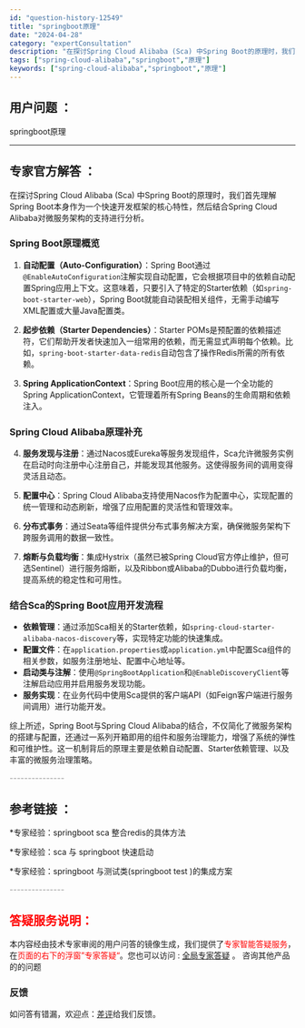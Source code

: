```yaml
---
id: "question-history-12549"
title: "springboot原理"
date: "2024-04-28"
category: "expertConsultation"
description: "在探讨Spring Cloud Alibaba (Sca) 中Spring Boot的原理时，我们首先理解Spring Boot本身作为一个快速开发框架的核心特性，然后结合Spring Cloud Alibaba对微服务架构的支持进行分析。### Spring Boot原理概览1. **自动配置（A"
tags: ["spring-cloud-alibaba","springboot","原理"]
keywords: ["spring-cloud-alibaba","springboot","原理"]
---
```


## 用户问题 ： 
 springboot原理  

---------------
## 专家官方解答 ：

在探讨Spring Cloud Alibaba (Sca) 中Spring Boot的原理时，我们首先理解Spring Boot本身作为一个快速开发框架的核心特性，然后结合Spring Cloud Alibaba对微服务架构的支持进行分析。

### Spring Boot原理概览

1. **自动配置（Auto-Configuration）**：Spring Boot通过`@EnableAutoConfiguration`注解实现自动配置，它会根据项目中的依赖自动配置Spring应用上下文。这意味着，只要引入了特定的Starter依赖（如`spring-boot-starter-web`），Spring Boot就能自动装配相关组件，无需手动编写XML配置或大量Java配置类。

2. **起步依赖（Starter Dependencies）**：Starter POMs是预配置的依赖描述符，它们帮助开发者快速加入一组常用的依赖，而无需显式声明每个依赖。比如，`spring-boot-starter-data-redis`自动包含了操作Redis所需的所有依赖。

3. **Spring ApplicationContext**：Spring Boot应用的核心是一个全功能的Spring ApplicationContext，它管理着所有Spring Beans的生命周期和依赖注入。

### Spring Cloud Alibaba原理补充

4. **服务发现与注册**：通过Nacos或Eureka等服务发现组件，Sca允许微服务实例在启动时向注册中心注册自己，并能发现其他服务。这使得服务间的调用变得灵活且动态。

5. **配置中心**：Spring Cloud Alibaba支持使用Nacos作为配置中心，实现配置的统一管理和动态刷新，增强了应用配置的灵活性和管理效率。

6. **分布式事务**：通过Seata等组件提供分布式事务解决方案，确保微服务架构下跨服务调用的数据一致性。

7. **熔断与负载均衡**：集成Hystrix（虽然已被Spring Cloud官方停止维护，但可选Sentinel）进行服务熔断，以及Ribbon或Alibaba的Dubbo进行负载均衡，提高系统的稳定性和可用性。

### 结合Sca的Spring Boot应用开发流程

- **依赖管理**：通过添加Sca相关的Starter依赖，如`spring-cloud-starter-alibaba-nacos-discovery`等，实现特定功能的快速集成。
- **配置文件**：在`application.properties`或`application.yml`中配置Sca组件的相关参数，如服务注册地址、配置中心地址等。
- **启动类与注解**：使用`@SpringBootApplication`和`@EnableDiscoveryClient`等注解启动应用并启用服务发现功能。
- **服务实现**：在业务代码中使用Sca提供的客户端API（如Feign客户端进行服务间调用）进行功能开发。

综上所述，Spring Boot与Spring Cloud Alibaba的结合，不仅简化了微服务架构的搭建与配置，还通过一系列开箱即用的组件和服务治理能力，增强了系统的弹性和可维护性。这一机制背后的原理主要是依赖自动配置、Starter依赖管理、以及丰富的微服务治理策略。


<font color="#949494">---------------</font> 


## 参考链接 ：

*专家经验：springboot sca 整合redis的具体方法 
 
 *专家经验：sca 与 springboot 快速启动 
 
 *专家经验：springboot 与测试类(springboot test )的集成方案 


 <font color="#949494">---------------</font> 
 


## <font color="#FF0000">答疑服务说明：</font> 

本内容经由技术专家审阅的用户问答的镜像生成，我们提供了<font color="#FF0000">专家智能答疑服务</font>，在<font color="#FF0000">页面的右下的浮窗”专家答疑“</font>。您也可以访问 : [全局专家答疑](https://answer.opensource.alibaba.com/docs/intro) 。 咨询其他产品的的问题

### 反馈
如问答有错漏，欢迎点：[差评](https://ai.nacos.io/user/feedbackByEnhancerGradePOJOID?enhancerGradePOJOId=12642)给我们反馈。
